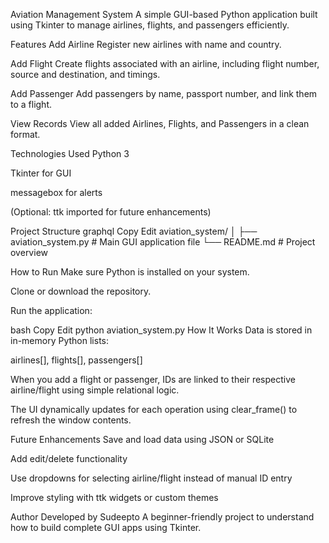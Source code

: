 Aviation Management System
A simple GUI-based Python application built using Tkinter to manage airlines, flights, and passengers efficiently.

Features
Add Airline
Register new airlines with name and country.

Add Flight
Create flights associated with an airline, including flight number, source and destination, and timings.

Add Passenger
Add passengers by name, passport number, and link them to a flight.

View Records
View all added Airlines, Flights, and Passengers in a clean format.

Technologies Used
Python 3

Tkinter for GUI

messagebox for alerts

(Optional: ttk imported for future enhancements)

Project Structure
graphql
Copy
Edit
aviation_system/
│
├── aviation_system.py     # Main GUI application file
└── README.md              # Project overview

How to Run
Make sure Python is installed on your system.

Clone or download the repository.

Run the application:

bash
Copy
Edit
python aviation_system.py
How It Works
Data is stored in in-memory Python lists:

airlines[], flights[], passengers[]

When you add a flight or passenger, IDs are linked to their respective airline/flight using simple relational logic.

The UI dynamically updates for each operation using clear_frame() to refresh the window contents.

Future Enhancements
Save and load data using JSON or SQLite

Add edit/delete functionality

Use dropdowns for selecting airline/flight instead of manual ID entry

Improve styling with ttk widgets or custom themes

Author
Developed by Sudeepto
A beginner-friendly project to understand how to build complete GUI apps using Tkinter.
